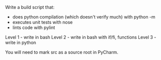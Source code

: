 Write a build script that:

- does python compilation (which doesn't verify much) with python -m
- executes unit tests with nose
- lints code with pylint

Level 1 - write in bash
Level 2 - write in bash with if/fi, functions
Level 3 - write in python


You will need to mark src as a source root in PyCharm.
